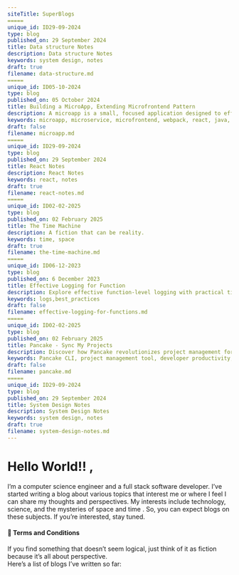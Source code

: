 ```yaml
---
siteTitle: SuperBlogs
=====
unique_id: ID29-09-2024
type: blog
published_on: 29 September 2024
title: Data structure Notes
description: Data structure Notes
keywords: system design, notes
draft: true
filename: data-structure.md
=====
unique_id: ID05-10-2024
type: blog
published_on: 05 October 2024
title: Building a MicroApp, Extending Microfrontend Pattern
description: A microapp is a small, focused application designed to efficiently perform specific tasks like managing a payment page or a shopping cart in a large online shop. These self-contained apps can come with their own backend, frontend, and database connection, all packed in monorepos. They typically operate within a larger system or platform. By reducing the complexity and overhead of large, monolithic software systems, microapps help organizations boost productivity.
keywords: microapp, microservice, microfrontend, webpack, react, java, spring boot
draft: false
filename: microapp.md
=====
unique_id: ID29-09-2024
type: blog
published_on: 29 September 2024
title: React Notes
description: React Notes
keywords: react, notes
draft: true
filename: react-notes.md
=====
unique_id: ID02-02-2025
type: blog
published_on: 02 February 2025
title: The Time Machine
description: A fiction that can be reality.
keywords: time, space
draft: true
filename: the-time-machine.md
=====
unique_id: ID06-12-2023
type: blog
published_on: 6 December 2023
title: Effective Logging for Function
description: Explore effective function-level logging with practical tips for clear and insightful logs.
keywords: logs,best_practices
draft: false
filename: effective-logging-for-functions.md
=====
unique_id: ID02-02-2025
type: blog
published_on: 02 February 2025
title: Pancake - Sync My Projects
description: Discover how Pancake revolutionizes project management for developers juggling multiple projects. Learn how this powerful command-line tool centralizes tasks, automates tool setups, and simplifies environment migration—so you can focus on coding, not configuration. 
keywords: Pancake CLI, project management tool, developer productivity, automate setup, command-line tools, workflow optimization, sync projects, development environment, multi-project management
draft: false
filename: pancake.md
=====
unique_id: ID29-09-2024
type: blog
published_on: 29 September 2024
title: System Design Notes
description: System Design Notes
keywords: system design, notes
draft: true
filename: system-design-notes.md
---
```


# Hello World!! , 
I’m a computer science engineer  and a full stack software developer. I’ve started writing a blog about various topics that interest me or where I feel I can share my thoughts and perspectives. My interests include technology, science, and the mysteries of space and time . So, you can expect blogs on these subjects. If you’re interested, stay tuned.

#### 📜 Terms and Conditions
If you find something that doesn’t seem logical, just think of it as fiction because it’s all about perspective.\
Here’s a list of blogs I’ve written so far: